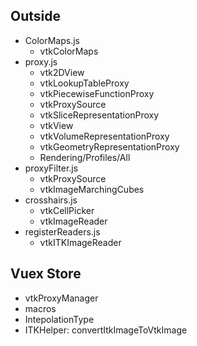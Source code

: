 ## Outside
- ColorMaps.js
    - vtkColorMaps
- proxy.js
    - vtk2DView
    - vtkLookupTableProxy
    - vtkPiecewiseFunctionProxy
    - vtkProxySource
    - vtkSliceRepresentationProxy
    - vtkView
    - vtkVolumeRepresentationProxy
    - vtkGeometryRepresentationProxy
    - Rendering/Profiles/All
- proxyFilter.js
    - vtkProxySource
    - vtkImageMarchingCubes
- crosshairs.js
    - vtkCellPicker
    - vtkImageReader
- registerReaders.js
    - vtkITKImageReader

## Vuex Store
- vtkProxyManager
- macros
- IntepolationType
- ITKHelper: convertItkImageToVtkImage